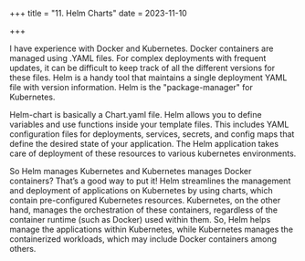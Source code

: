 +++
title = "11. Helm Charts"
date = 2023-11-10

+++

I have experience with Docker and Kubernetes. Docker containers are managed using .YAML files. For complex deployments with frequent updates, it can be difficult to keep track of all the different versions for these files. Helm is a handy tool that maintains a single deployment YAML file with version information. Helm is the "package-manager" for Kubernetes. 

Helm-chart is basically a Chart.yaml file. Helm allows you to define variables and use functions inside your template files. This includes YAML configuration files for deployments, services, secrets, and config maps that define the desired state of your application. The Helm application takes care of deployment of these resources to various kubernetes environments.

So Helm manages Kubernetes and Kubernetes manages Docker containers?
That’s a good way to put it! Helm streamlines the management and deployment of applications on Kubernetes by using charts, which contain pre-configured Kubernetes resources. Kubernetes, on the other hand, manages the orchestration of these containers, regardless of the container runtime (such as Docker) used within them. So, Helm helps manage the applications within Kubernetes, while Kubernetes manages the containerized workloads, which may include Docker containers among others.